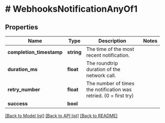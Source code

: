 # # WebhooksNotificationAnyOf1

## Properties

Name | Type | Description | Notes
------------ | ------------- | ------------- | -------------
**completion_timestamp** | **string** | The time of the most recent notification. |
**duration_ms** | **float** | The roundtrip duration of the network call. |
**retry_number** | **float** | The number of times the notification was retried. (0 &#x3D; first try) |
**success** | **bool** |  |

[[Back to Model list]](../../README.md#models) [[Back to API list]](../../README.md#endpoints) [[Back to README]](../../README.md)

